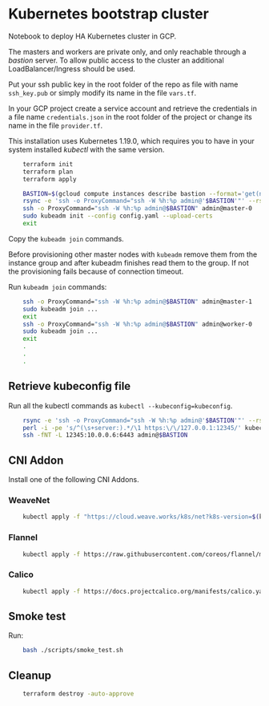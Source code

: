 # Kubernetes bootstrap cluster

Notebook to deploy HA Kubernetes cluster in GCP.

The masters and workers are private only, and only reachable through a *bastion* server. To allow public
access to the cluster an additional LoadBalancer/Ingress should be used.

Put your ssh public key in the root folder of the repo as file with name `ssh_key.pub` or simply modify its name in the file `vars.tf`.

In your GCP project create a service account and retrieve the credentials in a file name `credentials.json` in the root folder of the project or change its name in the file `provider.tf`.

This installation uses Kubernetes 1.19.0, which requires you to have in your system installed *kubectl* with the same version.

```bash
    terraform init
    terraform plan
    terraform apply

    BASTION=$(gcloud compute instances describe bastion --format='get(networkInterfaces[0].accessConfigs[0].natIP)')
    rsync -e 'ssh -o ProxyCommand="ssh -W %h:%p admin@'$BASTION'"' --rsync-path="sudo rsync" config/config.yaml admin@master-0:~/config.yaml
    ssh -o ProxyCommand="ssh -W %h:%p admin@$BASTION" admin@master-0
    sudo kubeadm init --config config.yaml --upload-certs
    exit
```

Copy the `kubeadm join` commands.

Before provisioning other master nodes with `kubeadm` remove them from the instance group and after
kubeadm finishes read them to the group. If not the provisioning fails because of connection timeout.

Run `kubeadm join` commands:

```bash
    ssh -o ProxyCommand="ssh -W %h:%p admin@$BASTION" admin@master-1
    sudo kubeadm join ...
    exit
    ssh -o ProxyCommand="ssh -W %h:%p admin@$BASTION" admin@worker-0
    sudo kubeadm join ...
    exit
    .
    .
    .
```

## Retrieve kubeconfig file

Run all the kubectl commands as `kubectl --kubeconfig=kubeconfig`.

```bash
    rsync -e 'ssh -o ProxyCommand="ssh -W %h:%p admin@'$BASTION'"' --rsync-path="sudo rsync" admin@master-0:/etc/kubernetes/admin.conf kubeconfig
    perl -i -pe 's/^(\s+server:).*/\1 https:\/\/127.0.0.1:12345/' kubeconfig
    ssh -fNT -L 12345:10.0.0.6:6443 admin@$BASTION
```

## CNI Addon

Install one of the following CNI Addons.

### WeaveNet

```bash
    kubectl apply -f "https://cloud.weave.works/k8s/net?k8s-version=$(kubectl version | base64 | tr -d '\n')"
```

### Flannel

```bash
    kubectl apply -f https://raw.githubusercontent.com/coreos/flannel/master/Documentation/kube-flannel.yml
```

### Calico

```bash
    kubectl apply -f https://docs.projectcalico.org/manifests/calico.yaml
```

## Smoke test

Run:

```bash
    bash ./scripts/smoke_test.sh
```

## Cleanup

```bash
    terraform destroy -auto-approve
```
